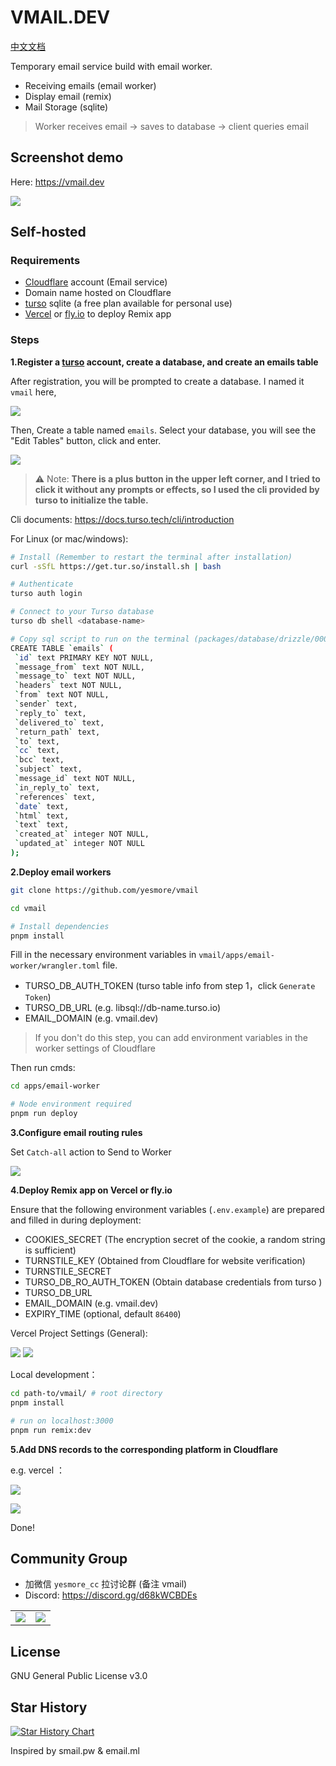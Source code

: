 # VMAIL.DEV

[中文文档](/README_zh.md)

Temporary email service build with email worker.

- Receiving emails (email worker)
- Display email (remix)
- Mail Storage (sqlite)

> Worker receives email -> saves to database -> client queries email

## Screenshot demo

Here: https://vmail.dev

![](https://vmail.dev/preview.png)

## Self-hosted 

### Requirements

- [Cloudflare](https://dash.cloudflare.com/) account (Email service)
- Domain name hosted on Cloudflare
- [turso](https://turso.tech) sqlite (a free plan available for personal use)
- [Vercel](https://vercel.com) or [fly.io](https://fly.io) to deploy Remix app

### Steps

**1.Register a [turso](https://turso.tech) account, create a database, and create an emails table**

After registration, you will be prompted to create a database. I named it `vmail` here,

![](https://img.inke.app/file/3773b481c78c9087140b1.png)

Then, Create a table named `emails`. Select your database, you will see the "Edit Tables" button, click and enter.

![](https://img.inke.app/file/d49086f9b450edd5a2cef.png)

> ⚠️ Note: **There is a plus button in the upper left corner, and I tried to click it without any prompts or effects, so I used the cli provided by turso to initialize the table.**

Cli documents: https://docs.turso.tech/cli/introduction

For Linux (or mac/windows):

```bash
# Install (Remember to restart the terminal after installation)
curl -sSfL https://get.tur.so/install.sh | bash

# Authenticate
turso auth login

# Connect to your Turso database
turso db shell <database-name>

# Copy sql script to run on the terminal (packages/database/drizzle/0000_sturdy_arclight.sql)
CREATE TABLE `emails` (
 `id` text PRIMARY KEY NOT NULL,
 `message_from` text NOT NULL,
 `message_to` text NOT NULL,
 `headers` text NOT NULL,
 `from` text NOT NULL,
 `sender` text,
 `reply_to` text,
 `delivered_to` text,
 `return_path` text,
 `to` text,
 `cc` text,
 `bcc` text,
 `subject` text,
 `message_id` text NOT NULL,
 `in_reply_to` text,
 `references` text,
 `date` text,
 `html` text,
 `text` text,
 `created_at` integer NOT NULL,
 `updated_at` integer NOT NULL
);
```

**2.Deploy email workers**

```bash
git clone https://github.com/yesmore/vmail

cd vmail

# Install dependencies
pnpm install
```

Fill in the necessary environment variables in `vmail/apps/email-worker/wrangler.toml` file.

- TURSO_DB_AUTH_TOKEN (turso table info from step 1，click `Generate Token`)
- TURSO_DB_URL (e.g. libsql://db-name.turso.io)
- EMAIL_DOMAIN (e.g. vmail.dev)

> If you don't do this step, you can add environment variables in the worker settings of Cloudflare

Then run cmds:

```bash
cd apps/email-worker

# Node environment required
pnpm run deploy
```

**3.Configure email routing rules**

Set `Catch-all` action to Send to Worker

![](https://img.inke.app/file/fa39163411cd35fad0a7f.png)

**4.Deploy Remix app on Vercel or fly.io**

Ensure that the following environment variables (`.env.example`) are prepared and filled in during deployment:

- COOKIES_SECRET (The encryption secret of the cookie, a random string is sufficient)
- TURNSTILE_KEY (Obtained from Cloudflare for website verification)
- TURNSTILE_SECRET
- TURSO_DB_RO_AUTH_TOKEN (Obtain database credentials from turso )
- TURSO_DB_URL
- EMAIL_DOMAIN (e.g. vmail.dev)
- EXPIRY_TIME (optional, default `86400`)

Vercel Project Settings (General):

![](https://img.inke.app/file/573f842ccbefdf8daf319.png)
![](https://img.inke.app/file/36c1566d8c27735bb097d.png)

Local development：

```bash
cd path-to/vmail/ # root directory
pnpm install

# run on localhost:3000
pnpm run remix:dev
```

**5.Add DNS records to the corresponding platform in Cloudflare**

e.g. vercel ：

![](https://img.inke.app/file/245b71636cd16afcf93c7.png)

![](https://img.inke.app/file/e10af19334fd6a13b7d2e.png)

Done!

## Community Group

- 加微信 `yesmore_cc` 拉讨论群 (备注 vmail)
- Discord: https://discord.gg/d68kWCBDEs

<table>
  <tr>
    <td>
      <img src="https://img.inke.app/file/4bc1cb6681c3e5ff75150.jpg"/>
    </td>
    <td>
      <img src="https://img.inke.app/file/711501f1ee488b3423aff.jpg"/>
    </td>
  </tr>
</table>

## License

GNU General Public License v3.0

## Star History

[![Star History Chart](https://api.star-history.com/svg?repos=yesmore/vmail&type=Date)](https://star-history.com/#yesmore/vmail&Date)

Inspired by smail.pw & email.ml